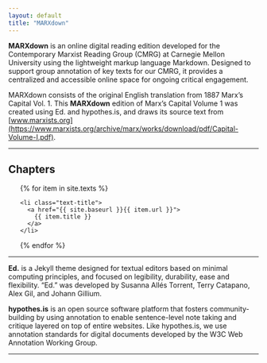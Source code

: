 ```yaml
---
layout: default
title: "MARXdown"
---
```


**MARXdown** is an online digital reading edition developed for the Contemporary Marxist Reading Group (CMRG) at Carnegie Mellon University using the lightweight markup language Markdown. Designed to support group annotation of key texts for our CMRG, it provides a centralized and accessible online space for ongoing critical engagement.  

 MARXdown consists of the original English translation from 1887 Marx’s Capital Vol. 1. This **MARXdown** edition of Marx’s Capital Volume 1 was created using Ed. and hypothes.is, and draws its source text from [www.marxists.org](https://www.marxists.org/archive/marx/works/download/pdf/Capital-Volume-I.pdf).

<hr>

<div class="toc">
  <h2>Chapters</h2>
  <ul class="texts">
  {% for item in site.texts %}

    <li class="text-title">
      <a href="{{ site.baseurl }}{{ item.url }}">
        {{ item.title }}
      </a>
    </li>
  {% endfor %}
  </ul>
</div>

<hr>

**Ed.** is a Jekyll theme designed for textual editors based on minimal computing principles, and focused on legibility, durability, ease and flexibility. “Ed.” was developed by Susanna Allés Torrent, Terry Catapano, Alex Gil, and Johann Gillium.

**hypothes.is** is an open source software platform that fosters community-building by using annotation to enable sentence-level note taking and critique layered on top of entire websites. Like hypothes.is, we use annotation standards for digital documents developed by the W3C Web Annotation Working Group.




<hr>

